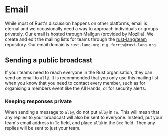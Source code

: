 # Email

While most of Rust's discussion happens on other platforms, email is eternal and
we occasionally need a way to approach individuals or groups privately. Our
email is hosted through Mailgun (provided by Mozilla). We create and edit the
mailing lists for teams through the [rust-lang/team] repository. Our email
domain is `rust-lang.org`, e.g. `ferris@rust-lang.org`.

## Sending a public broadcast
If your teams need to reach everyone in the Rust organisation, they can send an
email to `all@`. It is recommended that you only use this mailing list when you
know that you need to contact every member, such as for organising a members event
like the All Hands, or for security alerts.

### Keeping responses private
When sending a message to `all@`, do not put `all@` in `To`. This will mean that
any replies to your broadcast will also be sent to everyone. Instead, put your
team's email address in `To` field, and place `all@` in the `Bcc` field. Then
any replies will be sent to just your team.


[rust-lang/team]: https://github.com/rust-lang/team
